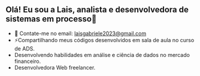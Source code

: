 ## Olá! Eu sou a Lais, analista e desenvolvedora de sistemas em processo👋

- 💬 Contate-me no email: laisgabriele2023@gmail.com
- ⚡Compartilhando meus códigos desenvolvidos em sala de aula no curso de ADS.
-  Desenvolvendo habilidades em análise e ciência de dados no mercado financeiro.
-  Desenvolvedora Web freelancer.
